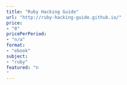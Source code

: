 ```yaml
---
title: "Ruby Hacking Guide"
url: "http://ruby-hacking-guide.github.io/"
price: 
- "0"
pricePerPeriod: 
- "n/a"
format: 
- "ebook"
subject: 
- "ruby"
featured: "n"
---
```

